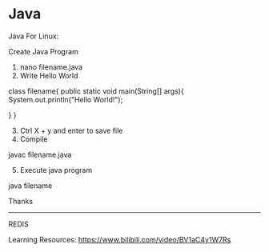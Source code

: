 # Java

Java For Linux:

Create Java Program
1. nano filename.java
2. Write Hello World

class filename{
  public static void main(String[] args){
    System.out.println("Hello World!");

  }
}


3. Ctrl X + y and enter to save file
4. Compile

javac filename.java


5. Execute java program

java filename

Thanks

_____________________________________________________________________________________

REDIS


Learning Resources:
https://www.bilibili.com/video/BV1aC4y1W7Rs
